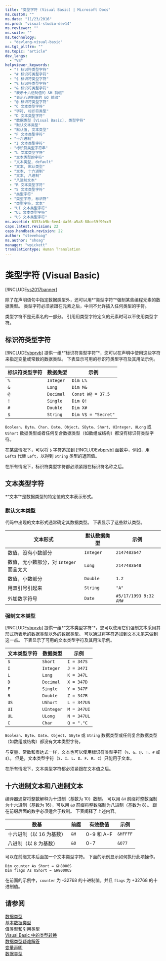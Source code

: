 ```yaml
---
title: "类型字符 (Visual Basic) | Microsoft Docs"
ms.custom: ""
ms.date: "11/23/2016"
ms.prod: "visual-studio-dev14"
ms.reviewer: ""
ms.suite: ""
ms.technology: 
  - "devlang-visual-basic"
ms.tgt_pltfrm: ""
ms.topic: "article"
dev_langs: 
  - "VB"
helpviewer_keywords: 
  - "! 标识符类型字符"
  - "# 标识符类型字符"
  - "$ 标识符类型字符"
  - "% 标识符类型字符"
  - "& 标识符类型字符"
  - "表示十六进制值的 &H 前缀"
  - "表示八进制值的 &O 前缀"
  - "@ 标识符类型字符"
  - "C 文本类型字符"
  - "字符, 标识符类型"
  - "D 文本类型字符"
  - "数据类型 [Visual Basic], 类型字符"
  - "默认文本类型"
  - "默认值, 文本类型"
  - "F 文本类型字符"
  - "十六进制"
  - "I 文本类型字符"
  - "标识符类型字符串"
  - "L 文本类型字符"
  - "文本类型的字符"
  - "文本类型, default"
  - "文本, 默认类型"
  - "文本, 十六进制"
  - "文本, 八进制"
  - "八进制文本"
  - "R 文本类型字符"
  - "S 文本类型字符"
  - "类型字符"
  - "类型字符, 标识符"
  - "类型字符, 文本"
  - "UI 文本类型字符"
  - "UL 文本类型字符"
  - "US 文本类型字符"
ms.assetid: 6353cb9b-6ee4-4af6-a5a8-88ce39f90cc5
caps.latest.revision: 22
caps.handback.revision: 22
author: "stevehoag"
ms.author: "shoag"
manager: "wpickett"
translationtype: Human Translation
---
```

# 类型字符 (Visual Basic)
[!INCLUDE[vs2017banner](../../../../csharp/includes/vs2017banner.md)]

除了在声明语句中指定数据类型外，还可以用*“类型字符”*强制某些编程元素的数据类型。  类型字符必须紧跟在元素之后，中间不允许插入任何类型的字符。  
  
 类型字符不是元素名的一部分。  引用用类型字符定义的元素时可以不使用类型字符。  
  
## 标识符类型字符  
 [!INCLUDE[vbprvb](../../../../csharp/programming-guide/concepts/linq/includes/vbprvb_md.md)] 提供一组*“标识符类型字符”*，您可以在声明中使用这些字符来指定变量或常数的数据类型。  下表显示可用的标识符类型字符及其用法示例。  
  
|标识符类型字符|数据类型|示例|  
|-------------|----------|--------|  
|`%`|`Integer`|`Dim L%`|  
|`&`|`Long`|`Dim M&`|  
|`@`|`Decimal`|`Const W@ = 37.5`|  
|`!`|`Single`|`Dim Q!`|  
|`#`|`Double`|`Dim X#`|  
|`$`|`String`|`Dim V$ = "Secret"`|  
  
 `Boolean`、`Byte`、`Char`、`Date`、`Object`、`SByte`、`Short`、`UInteger`、`ULong` 或 `UShort` 数据类型或者任何复合数据类型（如数组或结构）都没有标识符类型字符。  
  
 在某些情况下，可以将 `$` 字符追加到 [!INCLUDE[vbprvb](../../../../csharp/programming-guide/concepts/linq/includes/vbprvb_md.md)] 函数中，例如，用 `Left$` 代替 `Left`，以得到 `String` 类型的返回值。  
  
 在所有情况下，标识符类型字符都必须紧跟在标识符名称之后。  
  
## 文本类型字符  
 *“文本”*是数据类型的特定值的文本表示形式。  
  
### 默认文本类型  
 代码中出现的文本形式通常确定其数据类型。  下表显示了这些默认类型。  
  
|文本形式|默认数据类型|示例|  
|----------|------------|--------|  
|数值，没有小数部分|`Integer`|`2147483647`|  
|数值，无小数部分，对 `Integer` 而言太大|`Long`|`2147483648`|  
|数值，小数部分|`Double`|`1.2`|  
|用双引号引起来|`String`|`"A"`|  
|外加数字符号|`Date`|`#5/17/1993 9:32 AM#`|  
  
### 强制文本类型  
 [!INCLUDE[vbprvb](../../../../csharp/programming-guide/concepts/linq/includes/vbprvb_md.md)] 提供一组*“文本类型字符”*，您可以使用它们强制文本采用其形式所表示的数据类型以外的数据类型。  可以通过将字符追加到文本末尾来做到这一点。  下表显示了可用的文本类型字符及其用法示例。  
  
|文本类型字符|数据类型|示例|  
|------------|----------|--------|  
|`S`|`Short`|`I = 347S`|  
|`I`|`Integer`|`J = 347I`|  
|`L`|`Long`|`K = 347L`|  
|`D`|`Decimal`|`X = 347D`|  
|`F`|`Single`|`Y = 347F`|  
|`R`|`Double`|`Z = 347R`|  
|`US`|`UShort`|`L = 347US`|  
|`UI`|`UInteger`|`M = 347UI`|  
|`UL`|`ULong`|`N = 347UL`|  
|`C`|`Char`|`Q = "."C`|  
  
 `Boolean`、`Byte`、`Date`、`Object`、`SByte` 或 `String` 数据类型或任何复合数据类型（如数组或结构）都没有文本类型字符。  
  
 与变量、常数和表达式一样，文本也可以使用标识符类型字符（`%`、`&`、`@`、`!`、`#` 或 `$`）。  但是，文本类型字符（`S`、`I`、`L`、`D`、`F`、`R`、`C`）只能用于文本。  
  
 在所有情况下，文本类型字符都必须紧跟在文本值之后。  
  
## 十六进制文本和八进制文本  
 编译器通常将整数解释为十进制（基数为 10）数制。  可以用 `&H` 前缀将整数强制为十六进制（基数为 16），可以用 `&O` 前缀将整数强制为八进制（基数为 8）。  跟在前缀后面的数字必须适合于数制。  下表阐释了上述内容。  
  
|数基|前缀|有效数值|示例|  
|--------|--------|----------|--------|  
|十六进制（以 16 为基数）|`&H`|0\-9 和 A\-F|`&HFFFF`|  
|八进制（以 8 为基数）|`&O`|0\-7|`&O77`|  
  
 可以在前缀文本后面加一个文本类型字符。  下面的示例显示如何执行此项操作。  
  
```  
Dim counter As Short = &H8000S  
Dim flags As UShort = &H8000US  
```  
  
 在前面的示例中，`counter` 为 \-32768 的十进制值，并且 `flags` 为 \+32768 的十进制值。  
  
## 请参阅  
 [数据类型](../../../../visual-basic/programming-guide/language-features/data-types/index.md)   
 [基本数据类型](../../../../visual-basic/programming-guide/language-features/data-types/elementary-data-types.md)   
 [值类型和引用类型](../../../../visual-basic/programming-guide/language-features/data-types/value-types-and-reference-types.md)   
 [Visual Basic 中的类型转换](../../../../visual-basic/programming-guide/language-features/data-types/type-conversions.md)   
 [数据类型疑难解答](../../../../visual-basic/programming-guide/language-features/data-types/troubleshooting-data-types.md)   
 [变量声明](../../../../visual-basic/programming-guide/language-features/variables/variable-declaration.md)   
 [数据类型](../../../../visual-basic/language-reference/data-types/data-type-summary.md)